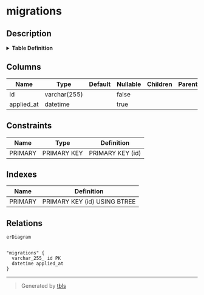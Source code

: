 # migrations

## Description

<details>
<summary><strong>Table Definition</strong></summary>

```sql
CREATE TABLE `migrations` (
  `id` varchar(255) NOT NULL,
  `applied_at` datetime DEFAULT NULL,
  PRIMARY KEY (`id`)
) ENGINE=InnoDB DEFAULT CHARSET=utf8mb3
```

</details>

## Columns

| Name | Type | Default | Nullable | Children | Parents | Comment |
| ---- | ---- | ------- | -------- | -------- | ------- | ------- |
| id | varchar(255) |  | false |  |  |  |
| applied_at | datetime |  | true |  |  |  |

## Constraints

| Name | Type | Definition |
| ---- | ---- | ---------- |
| PRIMARY | PRIMARY KEY | PRIMARY KEY (id) |

## Indexes

| Name | Definition |
| ---- | ---------- |
| PRIMARY | PRIMARY KEY (id) USING BTREE |

## Relations

```mermaid
erDiagram


"migrations" {
  varchar_255_ id PK
  datetime applied_at
}
```

---

> Generated by [tbls](https://github.com/k1LoW/tbls)

